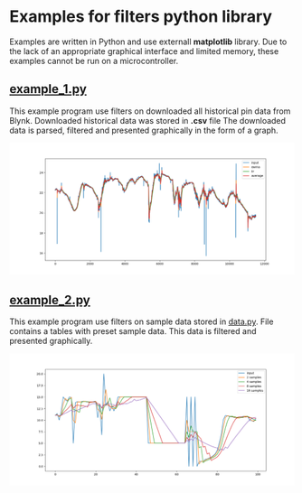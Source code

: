 # Examples for filters python library

Examples are written in Python and use externall **matplotlib** library.
Due to the lack of an appropriate graphical interface and limited memory, these examples cannot be run on a microcontroller.

## [example_1.py](example_1.py)

This example program use filters on downloaded all historical pin data from Blynk. Downloaded historical data was stored in **.csv** file
The downloaded data is parsed, filtered and presented graphically in the form of a graph.

![example_01.png](example_01.png)

## [example_2.py](example_2.py)

This example program use filters on sample data stored in [data.py](data.py).
File contains a tables with preset sample data.
This data is filtered and presented graphically.

![example_02.png](example_02.png)
